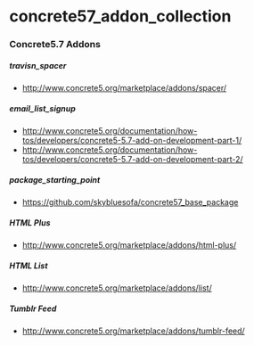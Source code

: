 concrete57_addon_collection
===========================

### Concrete5.7 Addons

##### travisn_spacer
* http://www.concrete5.org/marketplace/addons/spacer/

##### email_list_signup
* http://www.concrete5.org/documentation/how-tos/developers/concrete5-5.7-add-on-development-part-1/
* http://www.concrete5.org/documentation/how-tos/developers/concrete5-5.7-add-on-development-part-2/

##### package_starting_point
* https://github.com/skybluesofa/concrete57_base_package


##### HTML Plus
* http://www.concrete5.org/marketplace/addons/html-plus/

##### HTML List
* http://www.concrete5.org/marketplace/addons/list/

##### Tumblr Feed
* http://www.concrete5.org/marketplace/addons/tumblr-feed/

